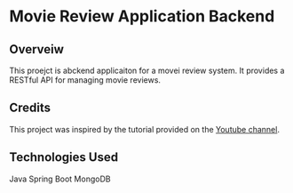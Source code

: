 
# Movie Review Application Backend



## Overveiw

This proejct is abckend applicaiton for a movei review system. It provides a RESTful API for managing movie reviews.

## Credits

This project was inspired by the tutorial provided on the [Youtube channel](https://www.youtube.com/@freecodecamp).
## Technologies Used

Java
Spring Boot
MongoDB
